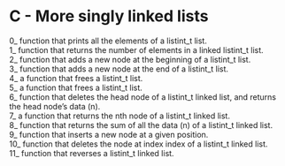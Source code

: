 # C - More singly linked lists
0_  function that prints all the elements of a listint_t list.<br />
1_ function that returns the number of elements in a linked listint_t list.<br />
2_  function that adds a new node at the beginning of a listint_t list.<br />
3_  function that adds a new node at the end of a listint_t list.<br />
4_  a function that frees a listint_t list.<br />
5_  a function that frees a listint_t list.<br />
6_  function that deletes the head node of a listint_t linked list, and returns the head node’s data (n).<br />
7_ a function that returns the nth node of a listint_t linked list.<br />
8_ function that returns the sum of all the data (n) of a listint_t linked list.<br />
9_ function that inserts a new node at a given position.<br />
10_ function that deletes the node at index index of a listint_t linked list.<br />
11_ function that reverses a listint_t linked list.<br />
